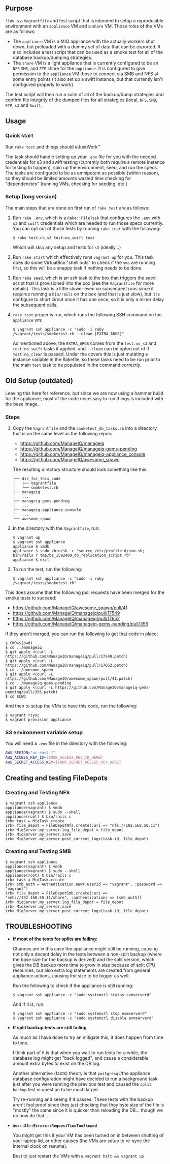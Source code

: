 Purpose
-------

This is a `Vagrantfile` and test script that is intended to setup a
reproducible environment with an `appliance` VM and a `share` VM.  Those roles
of the VMs are as follows:

- The `appliance` VM is a MIQ appliance with the actually workers shut down,
  but preloaded with a dummy set of data that can be exported.  It also
  includes a test script that can be used as a smoke test for all of the
  database backup/dumping strategies.
- The `share` VM is a light appliance that is currently configured to be an `NFS`
  `SMB`, and `FTP` share for the `appliance`.  It is configured to give
  permission to the `appliance` VM those to connect via SMB and NFS at some
  entry points (it also set up a swift instance, but that currently isn't
  configured properly to work)

The test script will then run a suite of all of the backup/dump strategies and
confirm file integrity of the dumped files for all strategies (local, `NFS`,
`SMB`, `FTP`, `s3` and `Swift` .


Usage
-----

### Quick start

Run `rake test` and things should #JustWork™

The task should handle setting up your `.env` file for you with the needed
credentials for s3 and swift testing (currently both require a remote instance
for testing to happen), spin up the environment, seed, and run the specs.  The
tasks are configured to be as omnipotent as possible (within reason), so they
should be limited amounts wasted time checking for "dependencies" (running VMs,
checking for seeding, etc.)


### Setup (long version)

The main steps that are done on first run of `rake test` are as follows:

1. Run `rake .env`, which is a `Rake::FileTask` that configures the `.env` with
   `s3` and `swift` credentials which are needed to run those specs currently.
   You can opt out of those tests by running `rake test` with the following:
   
       $ rake test:no_s3 test:no_swift test
   
   Which will skip any setup and tests for `s3` (ideally...)
   
2. Run `rake start` which effectively runs `vagrant up` for you.  This task
   does do some VirtualBox "shell outs" to check if the `vms` are running
   first, so this will be a snappy task if nothing needs to be done.
   
3. Run `rake seed`, which is an ssh task to the box that triggers the seed
   script that is provisioned into the box (see the `Vagrantfile` for more
   details).  This task is a little slower even on subsequent runs since it
   requires running a `bin/rails` on the box (and that is just slow), but it is
   configure to short circut once it has one once, so it is only a minor delay
   the subsequent calls.
   
4. `rake test` proper is run, which runs the following SSH command on the
   `appliance` vm:
   
       $ vagrant ssh appliance -c "sudo -i ruby /vagrant/tests/smoketest.rb --clean [EXTRA_ARGS]"
    
    As mentioned above, the `EXTRA_ARGS` comes from the `test:no_s3` and
    `test:no_swift` tasks if applied, and `--clean` can be opted out of if
    `test:no_clean` is passed.  Under the covers this is just mutating a
    instance variable in the Rakefile, so these tasks need to be run prior to
    the main `test` task to be populated in the command correctly.


Old Setup (outdated)
--------------------

Leaving this here for reference, but since we are now using a hammer build for
the appliance, most of the code necessary to run things is included with the
base image.

### Steps

1. Copy the `Vagrantfile` and the `smoketest_db_tasks.rb` into a directory that is
   on the same level as the following repos:
   * https://github.com/ManageIQ/manageiq
   * https://github.com/ManageIQ/manageiq-gems-pending
   * https://github.com/ManageIQ/manageiq-appliance_console
   * https://github.com/ManageIQ/awesome_spawn
   
   The resulting directory structure should look something like this:
   
   ```
   ├── dir_for_this_code
   │   ├── Vagrantfile
   │   └── smoketest.rb
   ├── manageiq
   │   ...
   ├── manageiq-gems-pending
   │   ...
   ├── manageiq-appliance_console
   │   ...
   └── awesome_spawn
   ```
   
2. In the directory with the `Vagrantfile`, run: 
   
   ```console
   $ vagrant up
   $ vagrant ssh appliance
   appliance $ vmdb
   appliance $ sudo /bin/sh -c "source /etc/profile.d/evm.sh; bin/rails r tmp/bz_1592480_db_replication_script.rb"
   appliance $ exit
   ```
   
3. To run the test, run the following:
   
   ```console
   $ vagrant ssh appliance -c "sudo -i ruby /vagrant/tests/smoketest.rb"
   ```

This does assume that the following pull requests have been merged for the
smoke tests to succeed:

- https://github.com/ManageIQ/awesome_spawn/pull/41
- https://github.com/ManageIQ/manageiq/pull/17549
- https://github.com/ManageIQ/manageiq/pull/17652
- https://github.com/ManageIQ/manageiq-gems-pending/pull/356

If they aren't merged, you can run the following to get that code in place:

```console
$ CWD=$(pwd)
$ cd ../manageiq
$ git apply <(curl -L https://github.com/ManageIQ/manageiq/pull/17549.patch)
$ git apply <(curl -L https://github.com/ManageIQ/manageiq/pull/17652.patch)
$ cd ../awesome_spawn
$ git apply <(curl -L https://github.com/ManageIQ/awesome_spawn/pull/41.patch)
$ cd ../manageiq-gems-pending
$ git apply <(curl -L https://github.com/ManageIQ/manageiq-gems-pending/pull/356.patch)
$ cd $CWD
```

And then to setup the VMs to have this code, run the following:

```console
$ vagrant rsync
$ vagrant provision appliance
```


### S3 environment variable setup

You will need a `.env` file in the directory with the following:

```bash
AWS_REGION="us-east-1"
AWS_ACCESS_KEY_ID=[YOUR_ACCESS_KEY_ID_HERE]
AWS_SECRET_ACCESS_KEY=[YOUR_SECRET_ACCESS_KEY_HERE]
```


Creating and testing FileDepots
-------------------------------

### Creating and Testing NFS

```console
$ vagrant ssh appliance
appliance(vagrant) $ vmdb
appliance(vagrant) $ sudo --shell
appliance(root) $ bin/rails c
irb> task = MiqTask.create
irb> file_depot = FileDepotNfs.create(:uri => "nfs://192.168.50.11")
irb> MiqServer.my_server.log_file_depot = file_depot
irb> MiqServer.my_server.save
irb> MiqServer.my_server.post_current_logs(task.id, file_depot)
```


### Creating and Testing SMB

```console
$ vagrant ssh appliance
appliance(vagrant) $ vmdb
appliance(vagrant) $ sudo --shell
appliance(root) $ bin/rails c
irb> task = MiqTask.create
irb> smb_auth = Authentication.new(:userid => "vagrant", :password => "vagrant")
irb> file_depot = FileDepotSmb.create(:uri => "smb://192.168.50.11/share", :authentications => [smb_auth])
irb> MiqServer.my_server.log_file_depot = file_depot
irb> MiqServer.my_server.save
irb> MiqServer.my_server.post_current_logs(task.id, file_depot)
```


TROUBLESHOOTING
---------------

* **If most of the tests for splits are failing:**
  
  Chances are in this case the appliance might still be running, causing not
  only a decent delay in the tests between a non-split backup (where the base
  size for the backup is derived) and the split version, which gives the DB
  backup more time to grow in size because of split CPU resources, but also
  extra log statements are created from general appliance actions, causing the
  size to be bigger as well.
  
  Run the following to check if the appliance is still running:
  
  ```console
  $ vagrant ssh appliance -c "sudo systemctl status evmserverd"
  ```
  
  And if it is, run:
  
  ```console
  $ vagrant ssh appliance -c "sudo systemctl stop evmserverd"
  $ vagrant ssh appliance -c "sudo systemctl disable evmserverd"
  ```

* **If split backup tests are _still_ failing**
  
  As much as I have done to try an mitigate this, it does happen from time to
  time.
  
  I think part of it is that when you wait to run tests for a while, the
  database log might get "back logged", and cause a considerable amount extra
  bytes to exist on the DB log.
  
  Another alternative (facts) theory is that `postgresql`/the appliance
  database configuration might have decided to run a background task just after
  you were running the previous test and caused the `split backup` test in
  question to be much larger.
  
  Try re-running and seeing if it passes.  These tests with the backup aren't
  fool proof since they just checking that they byte size of the file is
  "mostly" the same since it is quicker than reloading the DB... though we do
  now do that....

* **`Aws::S3::Errors::RequestTimeTooSkewed`**
  
  You might get this if your VM has been turned on in between shutting of your
  laptop lid, or other causes (the VMs are setup to re-sync the internal clock
  on resume).
  
  Best to just restart the VMs with a `vagrant halt && vagrant up`
